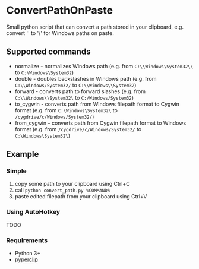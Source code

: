# ConvertPathOnPaste

Small python script that can convert a path stored in your clipboard, e.g. convert '\' to '/' for Windows paths on paste.

## Supported commands

- normalize - normalizes Windows path (e.g. from `C:\\Windows\System32\\` to `C:\Windows\System32`)
- double - doubles backslashes in Windows path (e.g. from `C:\\Windows/System32/` to `C:\\Windows\\System32`)
- forward - converts path to forward slashes (e.g. from `C:\\Windows\\System32\` to `C:/Windows/System32`)
- to_cygwin - converts path from Windows filepath format to Cygwin format (e.g. from `C:\Windows\System32\` to `/cygdrive/c/Windows/System32/`)
- from_cygwin - converts path from Cygwin filepath format to Windows format (e.g. from `/cygdrive/c/Windows/System32/` to `C:\Windows\System32\`)

## Example

### Simple

1. copy some path to your clipboard using Ctrl+C
2. call `python convert_path.py %COMMAND%`
3. paste edited filepath from your clipboard using Ctrl+V


### Using AutoHotkey

TODO
 
### Requirements

- Python 3+
- [pyperclip](https://pypi.org/project/pyperclip/)


